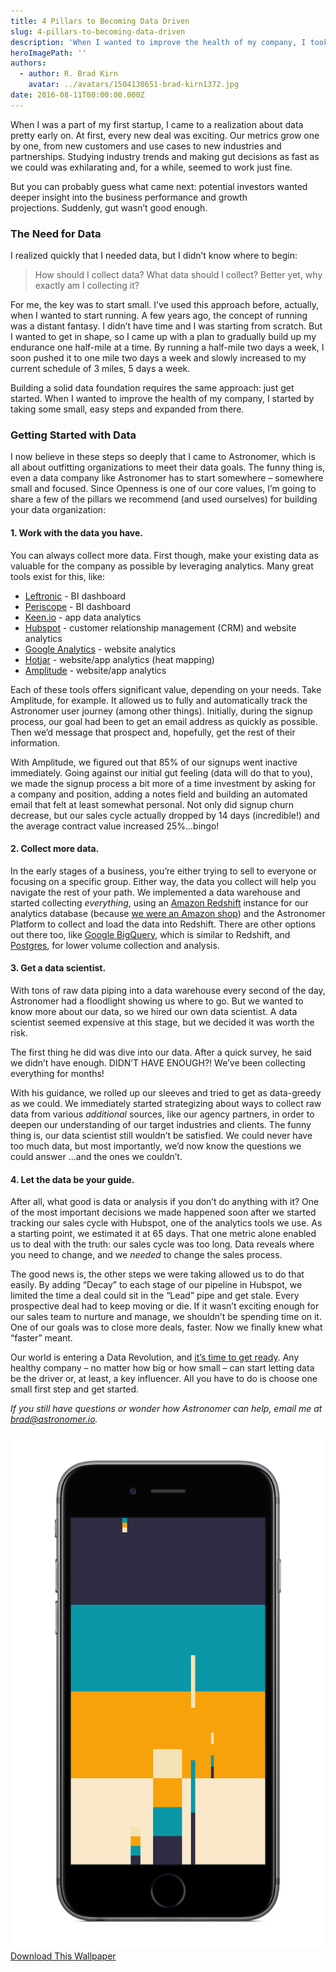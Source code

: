 ```yaml
---
title: 4 Pillars to Becoming Data Driven
slug: 4-pillars-to-becoming-data-driven
description: 'When I wanted to improve the health of my company, I took this approach: just get started.'
heroImagePath: ''
authors:
  - author: R. Brad Kirn
    avatar: ../avatars/1504130651-brad-kirn1372.jpg
date: 2016-08-11T00:00:00.000Z
---
```


When I was a part of my first startup, I came to a realization about data pretty early on. At first, every new deal was exciting. Our metrics grow one by one, from new customers and use cases to new industries and partnerships. Studying industry trends and making gut decisions as fast as we could was exhilarating and, for a while, seemed to work just fine.

But you can probably guess what came next: potential investors wanted deeper&nbsp;insight into the business performance and growth projections.&nbsp;Suddenly, gut wasn’t good enough.

### **The Need for Data**

I realized quickly that I needed data, but I didn’t know where to begin:

> How should I collect data? What data should I collect? Better yet, why exactly am I collecting it?

For me, the key was to start small. I’ve used this approach&nbsp;before, actually, when I&nbsp;wanted to start running. A few years ago, the concept of running was a distant fantasy.&nbsp;I didn’t have time and I was starting from scratch. But I wanted to get in shape, so I came up with a plan to gradually build up my endurance one half-mile at a time. By running a half-mile two days a week, I soon pushed it to one mile two days a week and slowly increased to my current schedule of 3 miles, 5 days a week.

Building a solid data foundation requires the same approach: just get started. When I wanted to improve the health of my company, I started by taking some small, easy steps and expanded from there.

### **Getting Started with Data**

I now believe in these steps so deeply that I came to Astronomer, which is all about outfitting organizations to meet their data goals. The funny thing is, even a data company like Astronomer has to start somewhere – somewhere small and focused. Since Openness is one of our core values, I’m going to share a few of the pillars we recommend (and used ourselves) for building your data organization:

#### **1. Work with the data you have.**

You can always collect more data. First though, make your existing data&nbsp;as valuable for the company as possible by leveraging&nbsp;analytics. Many great tools&nbsp;exist for this, like:

- [Leftronic](https://www.leftronic.com/) - BI dashboard
- [Periscope](https://www.periscopedata.com/) - BI dashboard 
- [Keen.io](https://keen.io/) - app data analytics
- [Hubspot](https://www.hubspot.com/) - customer relationship management (CRM) and website analytics
- [Google Analytics](https://analytics.google.com) - website analytics
- [Hotjar](https://www.hotjar.com/) - website/app analytics (heat mapping)
- [Amplitude](https://amplitude.com/) - website/app analytics

Each of these tools offers significant value, depending on your needs. Take Amplitude, for example. It allowed us&nbsp;to fully and automatically track the Astronomer user journey (among other things). Initially, during the signup process, our&nbsp;goal had been to get an email address as quickly as possible. Then we’d message that prospect and, hopefully, get the rest of their information.

With Amplitude, we figured out that 85% of our signups went inactive immediately. Going against our initial gut feeling (data will do that to you), we made the signup process a bit more of a time investment by asking for a&nbsp;company and position, adding a notes field and building an automated email that felt at least somewhat personal. Not only did signup churn decrease, but our sales cycle actually dropped by 14 days (incredible!) and the average contract value increased 25%...bingo!

#### **2. Collect more data.**

In the early stages of a business, you’re either trying to sell to everyone or focusing on a specific group. Either way, the data you collect will help you navigate the rest of your path. We implemented a data warehouse and started collecting _everything_, using an [Amazon Redshift](https://aws.amazon.com/redshift/) instance for our analytics database (because [we were an Amazon shop](https://www.astronomer.io/blog/why-we-built-our-data-platform-on-aws-and-why-we-rebuilt-it-with-open-source)) and the Astronomer Platform to collect and load the data into Redshift. There are other options out there too, like [Google BigQuery](https://cloud.google.com/bigquery/), which is similar to Redshift, and [Postgres](https://www.postgresql.org/),&nbsp;for lower volume collection and analysis.

#### 3. Get a data scientist.&nbsp;

With tons of raw data piping into a data warehouse every second of the day, Astronomer had a floodlight showing us where to go. But we wanted to know more about our data, so we hired our own data scientist. A data scientist seemed expensive at this stage, but we decided it was worth the risk.

The first thing he did was dive into our data. After a quick survey, he said we didn’t have enough. DIDN’T HAVE ENOUGH?! We’ve been collecting everything for months!&nbsp;

With his guidance,&nbsp;we rolled up our sleeves and tried to get as data-greedy as we could. We immediately started strategizing&nbsp;about ways&nbsp;to collect raw data from various _additional_ sources, like our agency partners, in order&nbsp;to deepen our understanding of our target industries and clients.&nbsp;The funny thing is, our data scientist still wouldn’t be satisfied. We could never have too much data, but most importantly, we’d now know the questions we could answer ...and the ones we couldn’t.

#### 4. Let the data be your guide.&nbsp;

After all, what good is data or analysis if you don’t do anything with it? One of the most important decisions we&nbsp;made happened soon after we started tracking our sales cycle with Hubspot, one of the analytics tools we use. As a starting point, we estimated it at 65 days. That one metric alone enabled us to&nbsp;deal with the truth: our sales cycle was too long. Data reveals where you need to change, and we _needed_ to change the sales process.

The good news is, the other steps we were taking&nbsp;allowed us to do that easily. By&nbsp;adding “Decay” to each stage of our pipeline in Hubspot, we limited the time a deal could sit in the “Lead” pipe and get stale. Every prospective deal had to keep moving or die. If it wasn’t exciting enough for our sales team to nurture and manage, we shouldn’t be spending time on it. One of our goals was to close more deals, faster. Now we finally knew what “faster” meant.

Our world is&nbsp;entering a Data Revolution, and [it’s time to get ready](https://www.astronomer.io/blog/how-to-succeed-in-the-data-revolution). Any healthy company – no matter how big or how small – can start letting data be the driver or, at least, a key influencer. All you have to do is choose one small first step and get started.

_If you still have questions or wonder how Astronomer can help, email me at_ [_brad@astronomer.io_](mailto:brad@astronomer.io)_._

![mobilewallpaper-1.png](./mobilewallpaper-1.png)  
[Download This Wallpaper](./wallpaperiPhone6a-1.png)

&nbsp;

